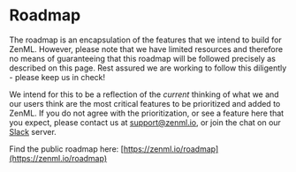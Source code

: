 # Roadmap

The roadmap is an encapsulation of the features that we intend to build for ZenML. However, please note that we have limited resources and therefore no means of guaranteeing that this roadmap will be followed precisely as described on this page. Rest assured we are working to follow this diligently - please keep us in check!

We intend for this to be a reflection of the _current_ thinking of what we and our users think are the most critical features to be prioritized and added to ZenML. If you do not agree with the prioritization, or see a feature here that you expect, please contact us at [support@zenml.io](mailto:support@zenml.io), or join the chat on our [Slack](https://zenml.io/slack-invite/) server.

Find the public roadmap here: [https://zenml.io/roadmap](https://zenml.io/roadmap)

